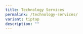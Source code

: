 ```yaml
---
title: Technology Services
permalink: /technology-services/
variant: tiptap
description: ""
---
```

